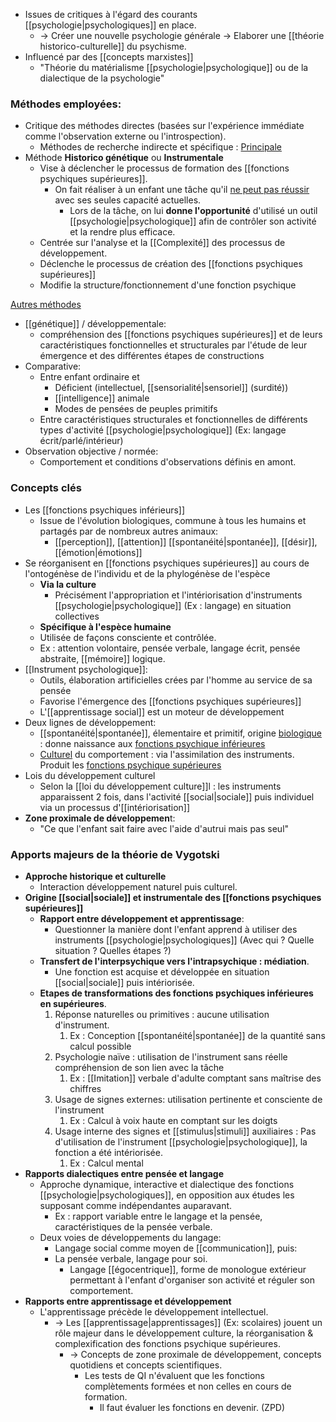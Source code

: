 
- Issues de critiques à l'égard des courants [[psychologie|psychologiques]] en place. 
	- -> Créer une nouvelle psychologie générale
		-> Elaborer une [[théorie historico-culturelle]] du psychisme. 
- Influencé par des [[concepts marxistes]]
	- "Théorie du matérialisme [[psychologie|psychologique]] ou de la dialectique de la psychologie"

### Méthodes employées:
- Critique des méthodes directes (basées sur l'expérience immédiate comme l'observation externe ou l'introspection).
	- Méthodes de recherche indirecte et spécifique :
<u>Principale</u>
- Méthode **Historico génétique** ou **Instrumentale** 
	- Vise à déclencher le processus de formation des [[fonctions psychiques supérieures]].
		- On fait réaliser à un enfant une tâche qu'il <u>ne peut pas réussir</u> avec ses seules capacité actuelles.
			- Lors de la tâche, on lui **donne l'opportunité** d'utilisé un outil [[psychologie|psychologique]] afin de contrôler son activité et la rendre plus efficace. 
	- Centrée sur l'analyse et la [[Complexité]] des processus de développement. 
	- Déclenche le processus de création des [[fonctions psychiques supérieures]] 
	- Modifie la structure/fonctionnement d'une fonction psychique

<u>Autres méthodes</u>
- [[génétique]] / développementale:
	- compréhension des [[fonctions psychiques supérieures]] et de leurs caractéristiques fonctionnelles et structurales par l'étude de leur émergence et des différentes étapes de constructions
- Comparative:
	- Entre enfant ordinaire et 
		- Déficient (intellectuel, [[sensorialité|sensoriel]] (surdité))
		- [[intelligence]] animale 
		- Modes de pensées de peuples primitifs
	- Entre caractéristiques structurales et fonctionnelles de différents types d'activité [[psychologie|psychologique]] (Ex: langage écrit/parlé/intérieur) 
- Observation objective / normée:
	- Comportement et conditions d'observations définis en amont. 

### Concepts clés 

- Les [[fonctions psychiques inférieurs]]
	- Issue de l'évolution biologiques, commune à tous les humains et partagés par de nombreux autres animaux:
		- [[perception]], [[attention]] [[spontanéité|spontanée]], [[désir]], [[émotion|émotions]] 
- Se réorganisent en [[fonctions psychiques supérieures]] au cours de l'ontogénèse de l'individu et de la phylogénèse de l'espèce 
	- **Via la culture** 
		- Précisément l'appropriation et l'intériorisation d'instruments [[psychologie|psychologique]] (Ex : langage) en situation collectives
	- **Spécifique à l'espèce humaine**
	- Utilisée de façons consciente et contrôlée. 
	- Ex : attention volontaire, pensée verbale, langage écrit, pensée abstraite, [[mémoire]] logique. 
- [[Instrument psychologique]]:
	- Outils, élaboration artificielles crées par l'homme au service de sa pensée 
	- Favorise l'émergence des [[fonctions psychiques supérieures]] 
	- L'[[apprentissage social]] est un moteur de développement
- Deux lignes de développement:
	- [[spontanéité|spontanée]], élementaire et primitif, origine <u>biologique</u> : donne naissance aux <u>fonctions psychique inférieures </u>
	- <u>Culturel</u> du comportement  : via l'assimilation des instruments. Produit les <u>fonctions psychique supérieures</u>
- Lois du développement culturel 
	- Selon la [[loi du développement culture]]l :  les instruments apparaissent 2 fois, dans l'activité [[social|sociale]] puis individuel via un processus d'[[intériorisation]] 
- **Zone proximale de développemen**t:
	- "Ce que l'enfant sait faire avec l'aide d'autrui mais pas seul"

### Apports majeurs de la théorie de Vygotski

- **Approche historique et culturelle** 
	- Interaction développement naturel puis culturel. 
- **Origine [[social|sociale]] et instrumentale des [[fonctions psychiques supérieures]]** 
	- **Rapport entre développement et apprentissage**:
		- Questionner la manière dont l'enfant apprend à utiliser des instruments [[psychologie|psychologiques]] (Avec qui ? Quelle situation ? Quelles étapes ?)
	- **Transfert de l'interpsychique vers l'intrapsychique : médiation**.
		- Une fonction est acquise et développée en situation [[social|sociale]] puis intériorisée.
	- **Etapes de transformations des fonctions psychiques inférieures en supérieures**.
		1. Réponse naturelles ou primitives : aucune utilisation d'instrument. 
			1. Ex : Conception [[spontanéité|spontanée]] de la quantité sans calcul possible 
		2. Psychologie naïve : utilisation de l'instrument sans réelle compréhension de son lien avec la tâche 
			1. Ex : [[Imitation]] verbale d'adulte comptant sans maîtrise des chiffres 
		3. Usage de signes externes: utilisation pertinente et consciente de l'instrument 
			1. Ex : Calcul à voix haute en comptant sur les doigts 
		4. Usage interne des signes et [[stimulus|stimuli]] auxiliaires : Pas d'utilisation de l'instrument [[psychologie|psychologique]], la fonction a été intériorisée. 
			1. Ex : Calcul mental 
- **Rapports dialectiques entre pensée et langage** 
	- Approche dynamique, interactive et dialectique des fonctions [[psychologie|psychologiques]], en opposition aux études les supposant comme indépendantes auparavant. 
		- Ex : rapport variable entre le langage et la pensée, caractéristiques de la pensée verbale. 
	- Deux voies de développements du langage:
		- Langage social comme moyen de [[communication]], puis:
		- La pensée verbale, langage pour soi.
			- Langage [[égocentrique]], forme de monologue extérieur permettant à l'enfant d'organiser son activité et réguler son comportement. 
- **Rapports entre apprentissage et développement**
	- L'apprentissage précède le développement intellectuel.
		- -> Les [[apprentissage|apprentissages]] (Ex: scolaires) jouent un rôle majeur dans le développement culture, la réorganisation & complexification des fonctions psychique supérieures. 
			- -> Concepts de zone proximale de développement, concepts quotidiens et concepts scientifiques. 
				- Les tests de QI n'évaluent que les fonctions complètements formées et non celles en cours de formation. 
					- Il faut évaluer les fonctions en devenir. (ZPD)